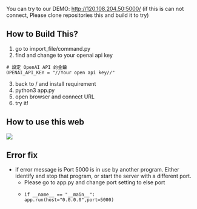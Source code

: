 You can try to our DEMO:
http://120.108.204.50:5000/
(if this is can not connect, Please clone repositories this and build it to try)

## How to Build This?

1. go to import_file/command.py
2. find and change to your openai api key
```
# 設定 OpenAI API 的金鑰
OPENAI_API_KEY = "//Your open api key//"
```
3. back to / and install requirement
4. python3 app.py
5. open browser and connect URL
6. try it!

## How to use this web
![](https://hackmd.io/_uploads/ByJFYmeZ6.png)


## Error fix
- if error message is Port 5000 is in use by another program. Either identify and stop that program, or start the server with a different port.
  - Please go to app.py and change port setting to else port
  - ```
    if __name__ == "__main__":
    app.run(host="0.0.0.0",port=5000)
    ```
